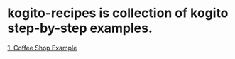 # kogito-recipes is collection of kogito step-by-step examples.

[1. Coffee Shop Example](https://github.com/cleophasmashiri/coffee-shop-kogito-apps)
